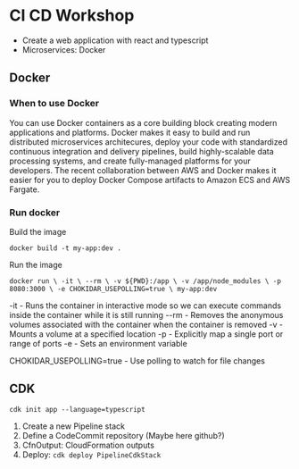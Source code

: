 # CI CD Workshop

- Create a web application with react and typescript
- Microservices: Docker

## Docker

### When to use Docker

You can use Docker containers as a core building block creating modern applications and platforms. Docker makes it easy to build and run distributed microservices architecures, deploy your code with standardized continuous integration and delivery pipelines, build highly-scalable data processing systems, and create fully-managed platforms for your developers. The recent collaboration between AWS and Docker makes it easier for you to deploy Docker Compose artifacts to Amazon ECS and AWS Fargate.

### Run docker

Build the image

`docker build -t my-app:dev .`

Run the image

`docker run \
    -it \
    --rm \
    -v ${PWD}:/app \
    -v /app/node_modules \
    -p 8080:3000 \
    -e CHOKIDAR_USEPOLLING=true \
    my-app:dev
`

-it - Runs the container in interactive mode so we can execute commands inside the container while it is still running
--rm - Removes the anonymous volumes associated with the container when the container is removed
-v - Mounts a volume at a specified location
-p - Explicitly map a single port or range of ports
-e - Sets an environment variable

CHOKIDAR_USEPOLLING=true - Use polling to watch for file changes

## CDK

`cdk init app --language=typescript`

1. Create a new Pipeline stack
2. Define a CodeCommit repository (Maybe here github?)
3. CfnOutput: CloudFormation outputs
4. Deploy: `cdk deploy PipelineCdkStack`



